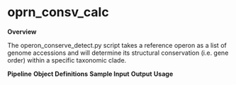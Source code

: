 # oprn_consv_calc

**Overview**

The operon_conserve_detect.py script takes a reference operon as a list of genome accessions and will determine its structural conservation (i.e. gene order) within a specific taxonomic clade.

**Pipeline**
**Object Definitions**
**Sample Input**
**Output**
**Usage**

